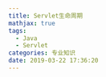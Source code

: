 ```yaml
---
title: Servlet生命周期
mathjax: true
tags:
  - Java
  - Servlet
categories: 专业知识
date: 2019-03-22 17:36:20
---
```

